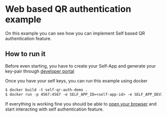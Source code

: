 # Web based QR authentication example

On this example you can see how you can implement Self based QR authentication feature.

## How to run it

Before even starting, you have to create your Self-App and generate your key-pair through [developer portal](https://developer.selfid.net/)

Once you have your self keys, you can run this example using docker
```dockerfile
$ docker build -t self-qr-auth-demo .
$ docker run -p 4567:4567 -e SELF_APP_ID=<self-app-id> -e SELF_APP_DEVICE_SECRET=<self-app-secret> self-qr-auth-demo
```  

If everything is working fine you should be able to [open your browser](http://localhost:4567) and start interacting with self authentication feature. 